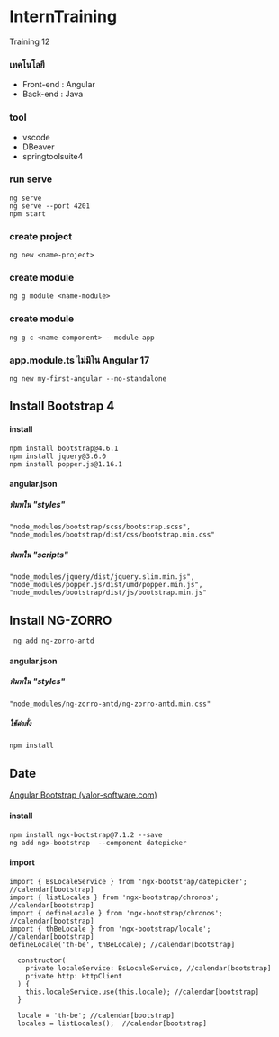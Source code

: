 # InternTraining
Training 12

### เทคโนโลยี
- Front-end : Angular
- Back-end : Java

### tool
- vscode
- DBeaver
- springtoolsuite4

### run serve
    ng serve
    ng serve --port 4201
    npm start

### create project
    ng new <name-project>

### create module
    ng g module <name-module>

### create module 
    ng g c <name-component> --module app

### app.module.ts ไม่มีใน Angular 17
    ng new my-first-angular --no-standalone


## Install Bootstrap 4
#### install
    npm install bootstrap@4.6.1
    npm install jquery@3.6.0
    npm install popper.js@1.16.1
    
#### angular.json
##### พิมพใน "styles" 
    "node_modules/bootstrap/scss/bootstrap.scss",
    "node_modules/bootstrap/dist/css/bootstrap.min.css"

##### พิมพใน "scripts"
    "node_modules/jquery/dist/jquery.slim.min.js",
    "node_modules/popper.js/dist/umd/popper.min.js",
    "node_modules/bootstrap/dist/js/bootstrap.min.js"


## Install NG-ZORRO
     ng add ng-zorro-antd
    
#### angular.json
##### พิมพใน "styles"
    "node_modules/ng-zorro-antd/ng-zorro-antd.min.css"
##### ใช้คำสั่ง
    npm install


## Date
[Angular Bootstrap (valor-software.com)](https://valor-software.com/ngx-bootstrap/#/components/datepicker?tab=overview)
    
#### install
    npm install ngx-bootstrap@7.1.2 --save
    ng add ngx-bootstrap  --component datepicker

#### import
    import { BsLocaleService } from 'ngx-bootstrap/datepicker'; //calendar[bootstrap]
    import { listLocales } from 'ngx-bootstrap/chronos'; //calendar[bootstrap]
    import { defineLocale } from 'ngx-bootstrap/chronos'; //calendar[bootstrap]
    import { thBeLocale } from 'ngx-bootstrap/locale'; //calendar[bootstrap]
    defineLocale('th-be', thBeLocale); //calendar[bootstrap]
    
      constructor(
        private localeService: BsLocaleService, //calendar[bootstrap]
        private http: HttpClient
      ) {
        this.localeService.use(this.locale); //calendar[bootstrap]
      }
    
      locale = 'th-be'; //calendar[bootstrap]
      locales = listLocales();  //calendar[bootstrap]





    
